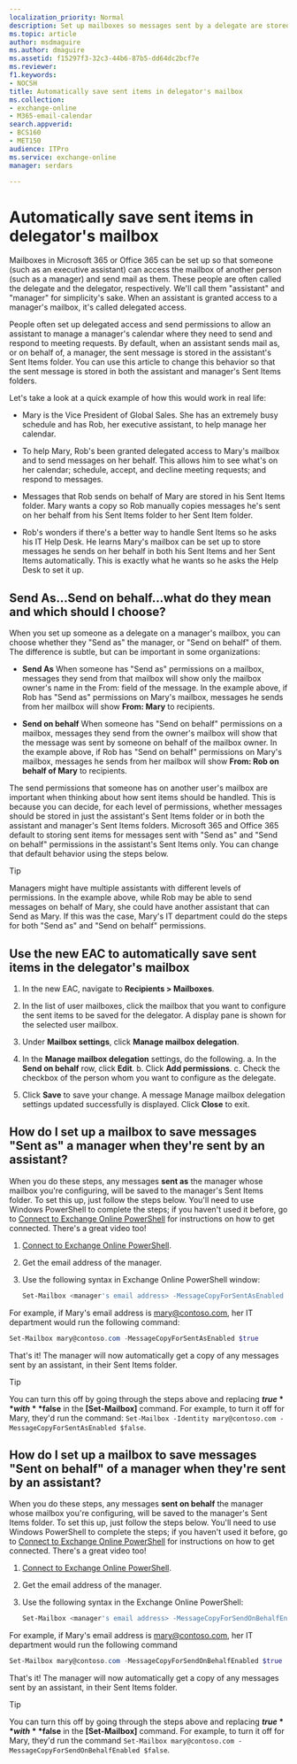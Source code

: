 ```yaml
---
localization_priority: Normal
description: Set up mailboxes so messages sent by a delegate are stored in both the delegate and delegator's Sent Items.
ms.topic: article
author: msdmaguire
ms.author: dmaguire
ms.assetid: f15297f3-32c3-44b6-87b5-dd64dc2bcf7e
ms.reviewer: 
f1.keywords:
- NOCSH
title: Automatically save sent items in delegator's mailbox
ms.collection: 
- exchange-online
- M365-email-calendar
search.appverid:
- BCS160
- MET150
audience: ITPro
ms.service: exchange-online
manager: serdars

---
```


# Automatically save sent items in delegator's mailbox

Mailboxes in Microsoft 365 or Office 365 can be set up so that someone (such as an executive assistant) can access the mailbox of another person (such as a manager) and send mail as them. These people are often called the delegate and the delegator, respectively. We'll call them "assistant" and "manager" for simplicity's sake. When an assistant is granted access to a manager's mailbox, it's called delegated access.

People often set up delegated access and send permissions to allow an assistant to manage a manager's calendar where they need to send and respond to meeting requests. By default, when an assistant sends mail as, or on behalf of, a manager, the sent message is stored in the assistant's Sent Items folder. You can use this article to change this behavior so that the sent message is stored in both the assistant and manager's Sent Items folders.

Let's take a look at a quick example of how this would work in real life:

- Mary is the Vice President of Global Sales. She has an extremely busy schedule and has Rob, her executive assistant, to help manage her calendar.

- To help Mary, Rob's been granted delegated access to Mary's mailbox and to send messages on her behalf. This allows him to see what's on her calendar; schedule, accept, and decline meeting requests; and respond to messages.

- Messages that Rob sends on behalf of Mary are stored in his Sent Items folder. Mary wants a copy so Rob manually copies messages he's sent on her behalf from his Sent Items folder to her Sent Item folder.

- Rob's wonders if there's a better way to handle Sent Items so he asks his IT Help Desk. He learns Mary's mailbox can be set up to store messages he sends on her behalf in both his Sent Items and her Sent Items automatically. This is exactly what he wants so he asks the Help Desk to set it up.

## Send As...Send on behalf...what do they mean and which should I choose?

When you set up someone as a delegate on a manager's mailbox, you can choose whether they "Send as" the manager, or "Send on behalf" of them. The difference is subtle, but can be important in some organizations:

- **Send As** When someone has "Send as" permissions on a mailbox, messages they send from that mailbox will show only the mailbox owner's name in the From: field of the message. In the example above, if Rob has "Send as" permissions on Mary's mailbox, messages he sends from her mailbox will show **From: Mary** to recipients.

- **Send on behalf** When someone has "Send on behalf" permissions on a mailbox, messages they send from the owner's mailbox will show that the message was sent by someone on behalf of the mailbox owner. In the example above, if Rob has "Send on behalf" permissions on Mary's mailbox, messages he sends from her mailbox will show **From: Rob on behalf of Mary** to recipients.

The send permissions that someone has on another user's mailbox are important when thinking about how sent items should be handled. This is because you can decide, for each level of permissions, whether messages should be stored in just the assistant's Sent Items folder or in both the assistant and manager's Sent Items folders. Microsoft 365 and Office 365 default to storing sent items for messages sent with "Send as" and "Send on behalf" permissions in the assistant's Sent Items only. You can change that default behavior using the steps below.

> [!TIP]
> Managers might have multiple assistants with different levels of permissions. In the example above, while Rob may be able to send messages on behalf of Mary, she could have another assistant that can Send as Mary. If this was the case, Mary's IT department could do the steps for both "Send as" and "Send on behalf" permissions.

## Use the new EAC to automatically save sent items in the delegator's mailbox

1. In the new EAC, navigate to **Recipients > Mailboxes**.
   
2. In the list of user mailboxes, click the mailbox that you want to configure the sent items to be saved for the delegator. A display pane is shown for the selected user mailbox.
   
3. Under **Mailbox settings**, click **Manage mailbox delegation**.

4. In the **Manage mailbox delegation** settings, do the following.
            a. In the **Send on behalf** row, click **Edit**.
            b. Click **Add permissions**.
            c. Check the checkbox of the person whom you want to configure as the delegate.
  
 5. Click **Save** to save your change. A message Manage mailbox delegation settings updated successfully is displayed. Click **Close** to exit.

## How do I set up a mailbox to save messages "Sent as" a manager when they're sent by an assistant?

When you do these steps, any messages **sent as** the manager whose mailbox you're configuring, will be saved to the manager's Sent Items folder. To set this up, just follow the steps below. You'll need to use Windows PowerShell to complete the steps; if you haven't used it before, go to [Connect to Exchange Online PowerShell](https://docs.microsoft.com/powershell/exchange/exchange-online-powershell) for instructions on how to get connected. There's a great video too!

1. [Connect to Exchange Online PowerShell](https://docs.microsoft.com/powershell/exchange/exchange-online-powershell).

2. Get the email address of the manager.

3. Use the following syntax in Exchange Online PowerShell window:

   ```PowerShell
   Set-Mailbox <manager's email address> -MessageCopyForSentAsEnabled $true
   ```

For example, if Mary's email address is mary@contoso.com, her IT department would run the following command:

```PowerShell
Set-Mailbox mary@contoso.com -MessageCopyForSentAsEnabled $true
```

That's it! The manager will now automatically get a copy of any messages sent by an assistant, in their Sent Items folder.

> [!TIP]
> You can turn this off by going through the steps above and replacing **$true** with **$false** in the **[Set-Mailbox]** command. For example, to turn it off for Mary, they'd run the command: `Set-Mailbox -Identity mary@contoso.com -MessageCopyForSentAsEnabled $false`.

## How do I set up a mailbox to save messages "Sent on behalf" of a manager when they're sent by an assistant?

When you do these steps, any messages **sent on behalf** the manager whose mailbox you're configuring, will be saved to the manager's Sent Items folder. To set this up, just follow the steps below. You'll need to use Windows PowerShell to complete the steps; if you haven't used it before, go to [Connect to Exchange Online PowerShell](https://docs.microsoft.com/powershell/exchange/exchange-online-powershell) for instructions on how to get connected. There's a great video too!

1. [Connect to Exchange Online PowerShell](https://docs.microsoft.com/powershell/exchange/exchange-online-powershell).

2. Get the email address of the manager.

3. Use the following syntax in the Exchange Online PowerShell:

   ```PowerShell
   Set-Mailbox <manager's email address> -MessageCopyForSendOnBehalfEnabled $true
   ```

For example, if Mary's email address is mary@contoso.com, her IT department would run the following command

```PowerShell
Set-Mailbox mary@contoso.com -MessageCopyForSendOnBehalfEnabled $true
```

That's it! The manager will now automatically get a copy of any messages sent by an assistant, in their Sent Items folder.

> [!TIP]
> You can turn this off by going through the steps above and replacing **$true** with **$false** in the **[Set-Mailbox]** command. For example, to turn it off for Mary, they'd run the command  `Set-Mailbox mary@contoso.com -MessageCopyForSendOnBehalfEnabled $false`.

